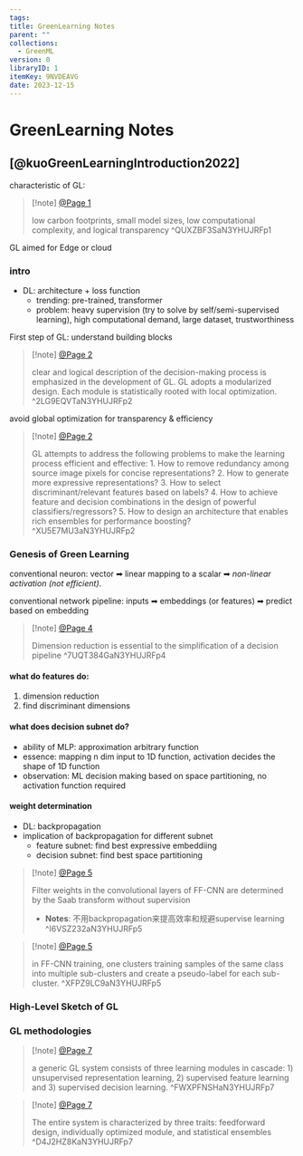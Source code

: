 ```yaml
---
tags: 
title: GreenLearning Notes
parent: ""
collections:
  - GreenML
version: 0
libraryID: 1
itemKey: 9NVDEAVG
date: 2023-12-15
---
```

# GreenLearning Notes

## [@kuoGreenLearningIntroduction2022]

characteristic of GL:

> [!note] [@Page 1](zotero://open-pdf/library/items/N3YHUJRF?page=1\&annotation=QUXZBF3S)
>
> low carbon footprints, small model sizes, low computational complexity, and logical transparency ^QUXZBF3SaN3YHUJRFp1

GL aimed for Edge or cloud

### intro

* DL: architecture + loss function
	* trending: pre-trained, transformer
	* problem: heavy supervision (try to solve by self/semi-supervised learning), high computational demand, large dataset, trustworthiness

First step of GL: understand building blocks

> [!note] [@Page 2](zotero://open-pdf/library/items/N3YHUJRF?page=2\&annotation=2LG9EQVT)
>
> clear and logical description of the decision-making process is emphasized in the development of GL. GL adopts a modularized design. Each module is statistically rooted with local optimization. ^2LG9EQVTaN3YHUJRFp2

avoid global optimization for transparency & efficiency

> [!note] [@Page 2](zotero://open-pdf/library/items/N3YHUJRF?page=2\&annotation=XU5E7MU3)
>
> GL attempts to address the following problems to make the learning process efficient and effective: 1. How to remove redundancy among source image pixels for concise representations? 2. How to generate more expressive representations? 3. How to select discriminant/relevant features based on labels? 4. How to achieve feature and decision combinations in the design of powerful classifiers/regressors? 5. How to design an architecture that enables rich ensembles for performance boosting? ^XU5E7MU3aN3YHUJRFp2

### Genesis of Green Learning

conventional neuron: vector ➡ linear mapping to a scalar ➡ *non-linear activation (not efficient)*.

conventional network pipeline: inputs ➡ embeddings (or features) ➡ predict based on embedding

> [!note] [@Page 4](zotero://open-pdf/library/items/N3YHUJRF?page=4\&annotation=7UQT384G)
>
> Dimension reduction is essential to the simplification of a decision pipeline ^7UQT384GaN3YHUJRFp4

#### what do features do:

1.  dimension reduction
2.  find discriminant dimensions

#### what does decision subnet do?

* ability of MLP: approximation arbitrary function
* essence: mapping n dim input to 1D function, activation decides the shape of 1D function
* observation: ML decision making based on space partitioning, no activation function required

#### weight determination

* DL: backpropagation
* implication of backpropagation for different subnet
	* feature subnet: find best expressive embeddiing
	* decision subnet: find best space partitioning

> [!note] [@Page 5](zotero://open-pdf/library/items/N3YHUJRF?page=5\&annotation=I6VSZ232)
>
> Filter weights in the convolutional layers of FF-CNN are determined by the Saab transform without supervision
>
> * **Notes**: 不用backpropagation来提高效率和规避supervise learning
>     ^I6VSZ232aN3YHUJRFp5

> [!note] [@Page 5](zotero://open-pdf/library/items/N3YHUJRF?page=5\&annotation=XFPZ9LC9)
>
> in FF-CNN training, one clusters training samples of the same class into multiple sub-clusters and create a pseudo-label for each sub-cluster. ^XFPZ9LC9aN3YHUJRFp5

### High-Level Sketch of GL

### GL methodologies

> [!note] [@Page 7](zotero://open-pdf/library/items/N3YHUJRF?page=7\&annotation=FWXPFNSH)
>
> a generic GL system consists of three learning modules in cascade: 1) unsupervised representation learning, 2) supervised feature learning and 3) supervised decision learning. ^FWXPFNSHaN3YHUJRFp7

> [!note] [@Page 7](zotero://open-pdf/library/items/N3YHUJRF?page=7\&annotation=D4J2HZ8K)
>
> The entire system is characterized by three traits: feedforward design, individually optimized module, and statistical ensembles ^D4J2HZ8KaN3YHUJRFp7
